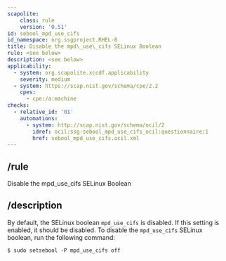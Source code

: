 ```yaml
---
scapolite:
    class: rule
    version: '0.51'
id: sebool_mpd_use_cifs
id_namespace: org.ssgproject.RHEL-8
title: Disable the mpd\_use\_cifs SELinux Boolean
rule: <see below>
description: <see below>
applicability:
  - system: org.scapolite.xccdf.applicability
    severity: medium
  - system: https://scap.nist.gov/schema/cpe/2.2
    cpes:
      - cpe:/a:machine
checks:
  - relative_id: '01'
    automations:
      - system: http://scap.nist.gov/schema/ocil/2
        idref: ocil:ssg-sebool_mpd_use_cifs_ocil:questionnaire:1
        href: sebool_mpd_use_cifs.ocil.xml
---
```



## /rule

Disable the mpd\_use\_cifs SELinux Boolean

## /description

By
default, the SELinux boolean `mpd_use_cifs` is disabled. If this setting
is enabled, it should be disabled. To disable the `mpd_use_cifs` SELinux
boolean, run the following command:

``` 
$ sudo setsebool -P mpd_use_cifs off
```
